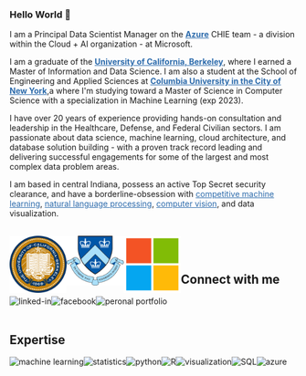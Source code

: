 <!--
**cbenge509/cbenge509** is a ✨ _special_ ✨ repository because its `README.md` (this file) appears on your GitHub profile.

Here are some ideas to get you started:

- 🔭 I’m currently working on ...
- 🌱 I’m currently learning ...
- 👯 I’m looking to collaborate on ...
- 🤔 I’m looking for help with ...
- 💬 Ask me about ...
- 📫 How to reach me: ...
- 😄 Pronouns: ...
- ⚡ Fun fact: ...
-->

### Hello World 👋
<p>I am a Principal Data Scientist Manager on the <a href="https://azure.microsoft.com/" target="_blank" style="color: #2C6BAC; font-weight: bold">Azure</a> CHIE team - a division within the Cloud + AI organization - at Microsoft.</p>

<p>I am a graduate of the <a href="https://datascience.berkeley.edu/" target="_blank" style="color: #2C6BAC; font-weight: bold">University of California, Berkeley</a>, where I earned a Master of Information and Data Science. I am also a student at the School of Engineering and Applied Sciences at <a href="https://www.engineering.columbia.edu/departments/computer-science" target="_blank" style="color: #2C6BAC; font-weight: bold">Columbia University in the City of New York</a>,a where I'm studying toward a Master of Science in Computer Science with a specialization in Machine Learning (exp 2023).</p>

<p>I have over 20 years of experience providing hands-on consultation and leadership in the Healthcare, Defense, and Federal Civilian sectors. I am passionate about data science, machine learning, cloud architecture, and database solution building - with a proven track record leading and delivering successful engagements for some of the largest and most complex data problem areas.</p>

<p>I am based in central Indiana, possess an active Top Secret security clearance, and have a borderline-obsession with <a href="https://www.kaggle.com/" target="_blank" style="color: #2C6BAC">competitive machine learning</a>, <a href="https://en.wikipedia.org/wiki/Natural_language_processing" target="_blank" style="color: #2C6BAC">natural language processing</a>, <a href="https://en.wikipedia.org/wiki/Computer_vision" target="_blank" style="color: #2C6BAC">computer vision</a>, and data visualization.</p>

<br>
<img align="left" alt="University of California, Berkeley" src="ucb.png" width=100 /><img align="left" alt="Columbia University" src="cu.png" width=100/><img align="left" alt="Microsoft" src="msftlogo.png" width=100/>
<br><br>

## Connect with me
[<img align="left" alt="linked-in" src="https://img.shields.io/badge/linkedin-%230077B5.svg?&style=for-the-badge&logo=linkedin&logoColor=white" />](https://www.linkedin.com/in/crisbenge/)
[<img align="left" alt="facebook" src="https://img.shields.io/badge/facebook-%231877F2.svg?&style=for-the-badge&logo=facebook&logoColor=white" />](https://www.facebook.com/cris.benge)
[<img align="left" alt="peronal portfolio" src="https://img.shields.io/badge/portfolio-%23ED7D31.svg?&style=for-the-badge&logo=portfolio&logoColor=white" />](https://cbenge509.github.io/)
<br>
<br>
## Expertise

<img align="left" alt="machine learning" src="https://img.shields.io/badge/machine%20learning%20-%2320232a.svg?&style=for-the-badge&logo=machine-learning&logoColor=%2361DAFB" />
<img align="left" alt="statistics" src="https://img.shields.io/badge/statistics%20-%2343853D.svg?&style=for-the-badge&logo=statistics&logoColor=white" />
<img align="left" alt="python" src="https://img.shields.io/badge/python-%23232F3E?logo=python&logoColor=white&style=for-the-badge" />
<img align="left" alt="R" src="https://img.shields.io/badge/R-%23316192.svg?&style=for-the-badge&logo=R&logoColor=white" />
<img align="left" alt="visualization" src="https://img.shields.io/badge/visualization-3DDC84?logo=visualization&logoColor=white&style=for-the-badge" />
<img align="left" alt="SQL" src="https://img.shields.io/badge/SQL%20-%238661C5.svg?&style=for-the-badge&logo=SQL&logoColor=white" />
<img align="left" alt="azure" src="https://img.shields.io/badge/azure%20-%230078D4.svg?&style=for-the-badge&logo=azure&logoColor=white" />
<br>
<br>
